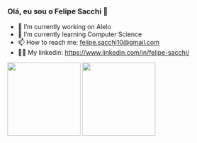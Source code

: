 ### Olá, eu sou o Felipe Sacchi 👋

- 🔭 I’m currently working on Alelo
- 🌱 I’m currently learning Computer Science
- 📫 How to reach me: felipe.sacchi10@gmail.com
- 🐱‍💻 My linkedin: https://www.linkedin.com/in/felipe-sacchi/

<div>
  <a>
    <img align="center" height="165" src="https://github-readme-stats.vercel.app/api?username=felipesacchi&show_icons=true&theme=dark" />
    <img align="center" height="165" src="https://github-readme-stats.vercel.app/api/top-langs/?username=felipesacchi&layout=compact&theme=dark" />
  </a>
</div>

